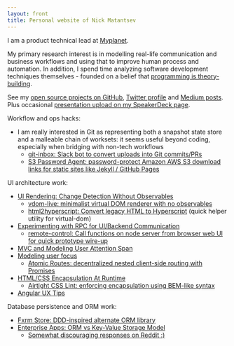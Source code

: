 ```yaml
---
layout: front
title: Personal website of Nick Matantsev
---
```


I am a product technical lead at [Myplanet](http://myplanet.com).

My primary research interest is in modelling real-life communication and business workflows and using that to improve human process and automation. In addition, I spend time analyzing software development techniques themselves - founded on a belief that [programming is theory-building](http://www.dc.uba.ar/materias/plp/cursos/material/programmingAsTheoryBuilding).

See my [open source projects on GitHub](https://github.com/unframework), [Twitter profile](https://twitter.com/unframework) and [Medium posts](https://medium.com/@unframework). Plus occasional [presentation upload on my SpeakerDeck page](https://speakerdeck.com/unframework).

Workflow and ops hacks:

* I am really interested in Git as representing both a snapshot state store and a malleable chain of worksets: it seems useful beyond coding, especially when bridging with non-tech workflows
    * [git-inbox: Slack bot to convert uploads into Git commits/PRs](https://github.com/unframework/git-inbox)
    * [S3 Password Agent: password-protect Amazon AWS S3 download links for static sites like Jekyll / GitHub Pages](https://github.com/unframework/s3-password-agent)

UI architecture work:

* [UI Rendering: Change Detection Without Observables](/ui-repaint)
    * [vdom-live: minimalist virtual DOM renderer with no observables](https://github.com/unframework/vdom-live)
    * [html2hyperscript: Convert legacy HTML to Hyperscript](https://github.com/unframework/html2hyperscript) (quick helper utility for virtual-dom)
* [Experimenting with RPC for UI/Backend Communication](https://medium.com/@unframework/experimenting-with-rpc-for-ui-backend-communication-8b6e214a7f7f#.oqw1js3u0)
    * [remote-control: Call functions on node server from browser web UI for quick prototype wire-up](https://github.com/unframework/remote-control)
* [MVC and Modeling User Attention Span](/view-attention-span)
* [Modeling user focus](/user-focus-model)
    * [Atomic Routes: decentralized nested client-side routing with Promises](https://github.com/unframework/atomic-routes)
* [HTML/CSS Encapsulation At Runtime](/html-css-encapsulation-at-runtime)
    * [Airtight CSS Lint: enforcing encapsulation using BEM-like syntax](https://github.com/unframework/airtight-css-lint)
* [Angular UX Tips](http://ng-ux.tips)

Database persistence and ORM work:

* [Fxrm Store: DDD-inspired alternate ORM library](https://github.com/fxrm/fxrm-store)
* [Enterprise Apps: ORM vs Key-Value Storage Model](/orm-vs-key-value)
    * [Somewhat discouraging responses on Reddit :)](https://www.reddit.com/r/programming/comments/2t36ra/disappointed_in_orm_keyvalue_store_might_be_a/)
